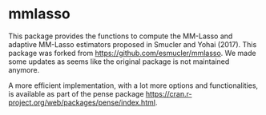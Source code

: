 # mmlasso
This package provides the functions to compute the MM-Lasso and adaptive MM-Lasso estimators proposed in Smucler and Yohai (2017). This package was forked from https://github.com/esmucler/mmlasso. We made some updates as seems like the original package is not maintained anymore.

A more efficient implementation, with a lot more options and functionalities, is available as part of the pense package https://cran.r-project.org/web/packages/pense/index.html.
